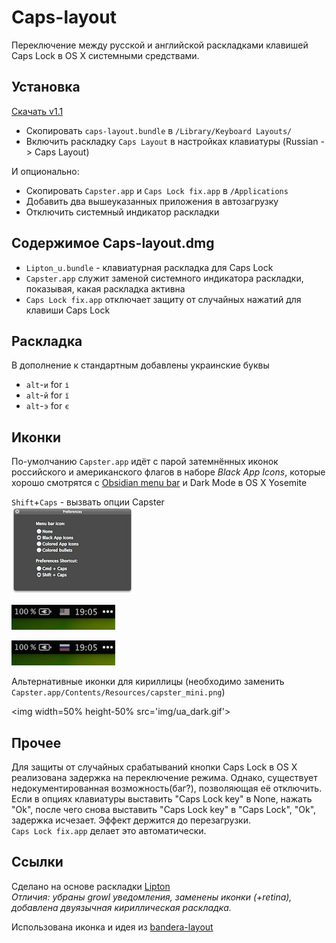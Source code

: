 Caps-layout
===========

Переключение между русской и английской раскладками клавишей Caps Lock в OS X системными средствами.

## Установка

[Скачать v1.1](https://github.com/falcn/Caps-layout/releases/download/v1.0/caps-layout.dmg)

* Скопировать `caps-layout.bundle` в `/Library/Keyboard Layouts/`
* Включить раскладку `Caps Layout` в настройках клавиатуры (Russian -> Caps Layout) 

И опционально: 

* Скопировать `Capster.app` и `Caps Lock fix.app` в `/Applications`
* Добавить два вышеуказанных приложения в автозагрузку
* Отключить системный индикатор раскладки

## Содержимое Caps-layout.dmg

* `Lipton_u.bundle` - клавиатурная раскладка для Caps Lock
* `Capster.app` служит заменой системного индикатора раскладки, показывая, какая раскладка активна
* `Caps Lock fix.app` отключает защиту от случайных нажатий для клавиши Caps Lock


## Раскладка

В дополнение к стандартным добавлены украинские буквы

* `alt`-`и` for `і`
* `alt`-`й` for `ї`
* `alt`-`э` for `є`

## Иконки

По-умолчанию `Capster.app` идёт с парой затемнённых иконок российского и американского флагов в наборе _Black App Icons_, которые хорошо смотрятся с 
[Obsidian menu bar](http://www.obsidianmenubar.com) и Dark Mode в OS X Yosemite 

`Shift`+`Caps` - вызвать опции Capster  
![Capster settings](img/capster_settings2.png)

![us](img/us.png)  

![ru](img/ru.png)  

Альтернативные иконки для кириллицы (необходимо заменить `Capster.app/Contents/Resources/capster_mini.png`)

<img width=50% height-50% src='img/ua_dark.gif'>


## Прочее

Для защиты от случайных срабатываний кнопки Caps Lock в OS X реализована задержка на переключение режима.
Однако, существует недокументированная возможность(баг?), позволяющая её отключить.
Если в опциях клавиатуры выставить "Caps Lock key" в None, нажать "Ok", после чего снова выставить "Caps Lock key" в "Caps Lock", "Ok", задержка исчезает. Эффект держится до перезагрузки.  
`Caps Lock fix.app` делает это автоматически.

## Ссылки

Сделано на основе раскладки [Lipton](http://azaitsev.com/avt/caps_switch_macos.html)  
*Отличия: убраны growl уведомления, заменены иконки (+retina), добавлена двуязычная кириллическая раскладка.*

Использована иконка и идея из [bandera-layout](https://github.com/muromec/bandera-layout)
